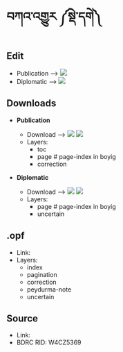 # བཀའ་འགྱུར ༼སྡེ་དགེ༽

## Edit

- Publication -->  [![](https://img.icons8.com/cute-clipart/24/000000/edit.png)](http://prose.io/#OpenPecha/P000001/)
- Diplomatic -->  [![](https://img.icons8.com/cute-clipart/24/000000/edit.png)](http://prose.io/#OpenPecha/P000001/)

## Downloads

- **Publication**
    - Download --> [![](https://img.icons8.com/cute-clipart/24/000000/markdown.png)](link)      [![](https://img.icons8.com/cute-clipart/24/000000/epub.png)](link)
    - Layers:
        - toc
        - page # page-index in boyig
        - correction

- **Diplomatic**
    - Download --> [![](https://img.icons8.com/cute-clipart/24/000000/markdown.png)](link)      [![](https://img.icons8.com/cute-clipart/24/000000/epub.png)](link)
    - Layers:
        - page # page-index in boyig
        - uncertain

## .opf
- Link: 
- Layers:
  - index
  - pagination
  - correction
  - peydurma-note
  - uncertain

## Source 
- Link:
- BDRC RID: W4CZ5369
